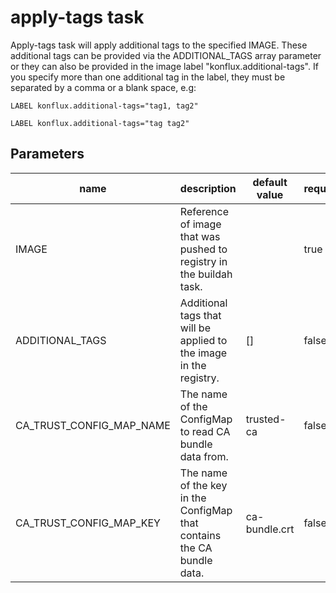 # apply-tags task

Apply-tags task will apply additional tags to the specified IMAGE. These additional tags can be provided via the ADDITIONAL_TAGS array parameter or they can also be provided in the image label "konflux.additional-tags". If you specify more than one additional tag in the label, they must be separated by a comma or a blank space, e.g:

```
LABEL konflux.additional-tags="tag1, tag2"
```
```
LABEL konflux.additional-tags="tag tag2"
```

## Parameters
| name                     | description                                                            | default value | required |
|--------------------------|------------------------------------------------------------------------|---------------|----------|
| IMAGE                    | Reference of image that was pushed to registry in the buildah task.    |               | true     |
| ADDITIONAL_TAGS          | Additional tags that will be applied to the image in the registry.     | []            | false    |
| CA_TRUST_CONFIG_MAP_NAME | The name of the ConfigMap to read CA bundle data from.                 | trusted-ca    | false    |
| CA_TRUST_CONFIG_MAP_KEY  | The name of the key in the ConfigMap that contains the CA bundle data. | ca-bundle.crt | false    |
